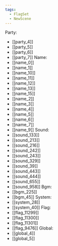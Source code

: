 ```yaml
---
tags:
  - FlagSet
  - NewScene
---
```

Party:
- [[party_4]]
- [[party_5]]
- [[party_6]]
- [[party_7]]
Name:
- [[name_0]]
- [[name_1]]
- [[name_10]]
- [[name_11]]
- [[name_12]]
- [[name_13]]
- [[name_15]]
- [[name_2]]
- [[name_3]]
- [[name_4]]
- [[name_5]]
- [[name_6]]
- [[name_7]]
- [[name_9]]
Sound:
- [[sound_133]]
- [[sound_213]]
- [[sound_216]]
- [[sound_242]]
- [[sound_243]]
- [[sound_329]]
- [[sound_39]]
- [[sound_443]]
- [[sound_444]]
- [[sound_655]]
- [[sound_958]]
Bgm:
- [[bgm_225]]
- [[bgm_45]]
System:
- [[system_28]]
- [[system_40]]
Flag:
- [[flag_11299]]
- [[flag_11300]]
- [[flag_11301]]
- [[flag_9476]]
Global:
- [[global_4]]
- [[global_5]]
